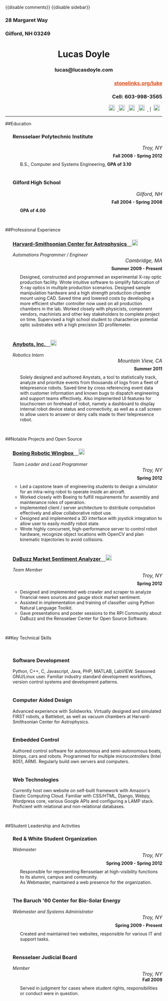 {{disable comments}}
{{disable sidebar}}

<style type="text/css">

  #page-body {
    width: 780px;
  }

  a {
    color: inherit;
  }

</style>

<div class="row-fluid">
  <div class="span4">
    <h3>28 Margaret Way</h3>
    <h3>Gilford, NH 03249</h3>
  </div>
  <div class="span4" style="text-align: center;">
    <h1>Lucas Doyle</h1>
    <h3>lucas@lucasdoyle.com</h3>
  </div>
  <div class="span4" style="text-align: right;">
    <h3><a style="color: #DD4814;" href="http://stonelinks.org/luke/index.html" target="_blank">stonelinks.org/luke</a></h3>
    <h3>Cell: 603-998-3565</h3>
    <a href="https://github.com/Stonelinks">
    <img style="width: 20px; height: 20px; padding-right: 8px;" src="http://stonelinks.org/static/img/resume/github.png">
    </a>
    <a href="https://twitter.com/#!/Stonelinks">
    <img style="width: 20px; height: 20px; padding-right: 8px;" src="http://stonelinks.org/static/img/resume/twitter.png">
    </a>
    <a href="http://www.linkedin.com/pub/lucas-doyle/25/550/169" >
    <img style="width: 20px; height: 20px; padding-right: 8px;" src="http://stonelinks.org/static/img/resume/linkedin.png">
    </a>
    <a href="https://www.facebook.com/stonelinks">
    <img style="width: 20px; height: 20px; padding-right: 8px;" src="http://stonelinks.org/static/img/resume/facebook.png">
    </a>
    &nbsp;|&nbsp;
    <a href="http://stonelinks.org/static/lucas_doyle_resume.pdf" title="Download this as a PDF">
    <img style="width: 20px; height: 20px; padding-right: 8px;" src="http://stonelinks.org/static/img/adobe-pdf-icon.gif">
    </a>
  </div>
</div>
<hr>

##Education

<ul style="list-style-type: none;">
  <li>
    <div class="row-fluid">
      <div class="span6">
        <h3>Rensselaer Polytechnic Institute</h3>
      </div>
      <div class="span3" style="text-align: right; font-size: 16px; height: 27px;">
        <em>Troy, NY</em>
      </div>
      <div class="span3" style="text-align: right; height: 27px;">
        <b>Fall 2008 - Spring 2012</b>
      </div>
    </div>
    <ul style="list-style-type: none;">
      <li>
        B.S., Computer and Systems Engineering, <b>GPA of 3.10</b>
      </li>
    </ul>
  </li>
  <br>
  <li>
    <div class="row-fluid">
      <div class="span4">
        <h3>Gilford High School</h3>
      </div>
      <div class="span5" style="text-align: right; font-size: 16px; height: 27px;">
        <em>Gilford, NH</em>
      </div>
      <div class="span3" style="text-align: right; height: 27px;">
        <b>Fall 2004 - Spring 2008</b>
      </div>
    </div>
    <ul style="list-style-type: none;">
      <li>
        <b>GPA of 4.00</b>
      </li>
    </ul>
  </li>
</ul>
<br>

##Professional Experience

<ul style="list-style-type: none;">
  <li>
    <div class="row-fluid">
      <div class="span7">
        <h3><a href="http://stonelinks.org/projects/harvard.html" target="_blank">Harvard-Smithsonian Center for Astrophysics &nbsp;&nbsp; <img style="width: 20px; height: 20px;" src="http://stonelinks.org/static/img/resume/link.png"></a></h3>
        <em>Automations Programmer / Engineer</em>
      </div>
      <div class="span2" style="text-align: right; font-size: 16px; height: 27px;">
        <em>Cambridge, MA</em>
      </div>
      <div class="span3" style="text-align: right; height: 27px;">
        <b>Summer 2009 - Present</b>
      </div>
    </div>
    <ul style="list-style-type: none;">
      <li>
        Designed, constructed and programmed an experimental X-ray optic production facility. Wrote intuitive software to simplify fabrication of X-ray optics in multiple production scenarios. Designed sample manipulation hardware and a high strength production chamber mount using CAD. Saved time and lowered costs by developing a more efficient shutter controller now used on all production chambers in the lab. Worked closely with physicists, component vendors, machinists and other key stakeholders to complete project on time. Supervised a high school student to characterize potential optic substrates with a high precision 3D profilemeter.
      </li>
    </ul>
  </li>
  <br>
  <li>
    <div class="row-fluid">
      <div class="span4">
        <h3><a href="http://stonelinks.org/projects/anybots.html" target="_blank">Anybots, Inc. &nbsp;&nbsp; <img style="width: 20px; height: 20px;" src="http://stonelinks.org/static/img/resume/link.png"></a></h3>
        <em>Robotics Intern</em>
      </div>
      <div class="span5" style="text-align: right; font-size: 16px; height: 27px;">
        <em>Mountain View, CA</em>
      </div>
      <div class="span3" style="text-align: right; height: 27px;">
        <b>Summer 2011</b>
      </div>
    </div>
    <ul style="list-style-type: none;">
      <li>
        Solely designed and authored Anystats, a tool to statistically track, analyze and prioritize events from thousands of logs from a fleet of telepresence robots. Saved time by cross referencing event data with customer information and known bugs to dispatch engineering and support teams effectively. Also implemented UI features for touchscreen on forehead of robot, namely a dashboard to display internal robot device status and connectivity, as well as a call screen to allow users to answer or deny calls made to their telepresence robot.
      </li>
    </ul>
  </li>
</ul>
<br>

##Notable Projects and Open Source

<ul style="list-style-type: none;">
  <li>
    <div class="row-fluid">
      <div class="span5">
        <h3><a href="http://stonelinks.org/projects/wingbox.html" target="_blank">Boeing Robotic Wingbox &nbsp;&nbsp; <img style="width: 20px; height: 20px;" src="http://stonelinks.org/static/img/resume/link.png"></a></h3>
        <em>Team Leader and Lead Programmer</em>
      </div>
      <div class="span4" style="text-align: right; font-size: 16px; height: 27px;">
        <em>Troy, NY</em>
      </div>
      <div class="span3" style="text-align: right; height: 27px;">
        <b>Spring 2012</b>
      </div>
    </div>
    <ul>
      <li>
        Led a capstone team of engineering students to design a simulator for an intra-wing robot to operate inside an aircraft.
      </li>
      <li>
        Worked closely with Boeing to fulfill requirements for assembly and maintenance roles of operation.
      </li>
      <li>
        Implemented client / server architecture to distribute computation effectively and allow collaborative robot use.
      </li>
      <li>
        Designed and implemented a 3D interface with joystick integration to allow user to easily modify robot state.
      </li>
      <li>
        Wrote highly concurrent, high-performance server to control robot hardware, recognize object locations with OpenCV and plan kinematic trajectories to avoid collisions.
      </li>
    </ul>
  </li>
  <br>
  <li>
    <div class="row-fluid">
      <div class="span6">
        <h3><a href="http://stonelinks.org/projects/DaBuzz/index.html" target="_blank">DaBuzz Market Sentiment Analyzer &nbsp;&nbsp; <img style="width: 20px; height: 20px;" src="http://stonelinks.org/static/img/resume/link.png"></a></h3>
        <em>Team Member</em>
      </div>
      <div class="span3" style="text-align: right; font-size: 16px; height: 27px;">
        <em>Troy, NY</em>
      </div>
      <div class="span3" style="text-align: right; height: 27px;">
        <b>Spring 2012</b>
      </div>
    </div>
    <ul>
      <li>
        Designed and implemented web crawler and scraper to analyze financial news sources and gauge stock market sentiment.
      </li>
      <li>
        Assisted in implementation and training of classifier using Python Natural Language Toolkit.
      </li>
      <li>
        Gave presentations and poster sessions to the RPI Community about DaBuzz and the Rensselaer Center for Open Source Software.
      </li>
    </ul>
  </li>
</ul>
<br>

##Key Technical Skills

<br>
<ul style="list-style-type: none;">
  <li>
    <div class="row-fluid">
      <div class="span3">
        <h3>Software Development</h3>
      </div>
      <div class="span8">
        Python, C++, C, Javascript, Java, PHP, MATLAB, LabVIEW. Seasoned GNU/Linux user. Familiar industry standard development workflows, version control systems and development patterns. 
      </div>
    </div>
  </li>
  <br>
  <li>
    <div class="row-fluid">
      <div class="span3">
        <h3>Computer Aided Design</h3>
      </div>
      <div class="span8">
        Advanced experience with Solidworks. Virtually designed and simulated FIRST robots, a Battlebot, as well as vacuum chambers at Harvard-Smithsonian Center for Astrophysics.
      </div>
    </div>
  </li>
  <br>
  <li>
    <div class="row-fluid">
      <div class="span3">
        <h3>Embedded Control</h3>
      </div>
      <div class="span8">
        Authored control software for autonomous and semi-autonomous boats, blimps, cars and robots. Programmed for multiple microcontrollers (Intel 8051, ARM). Regularly build own servers and computers.
      </div>
    </div>
  </li>
  <br>
  <li>
    <div class="row-fluid">
      <div class="span3">
        <h3>Web Technologies</h3>
      </div>
      <div class="span8">
        Currently host own website on self-built framework with Amazon's Elastic Computing Cloud. Familiar with CSS/HTML, Django, Webpy, Wordpress core, various Google APIs and configuring a LAMP stack. Proficient with relational and non-relational databases.
      </div>
    </div>
  </li>
</ul>
<br>

##Student Leadership and Activities

<ul style="list-style-type: none;">
  <li>
    <div class="row-fluid">
      <div class="span6">
        <h3>Red & White Student Organization</h3>
        <em>Webmaster</em>
      </div>
      <div class="span3" style="text-align: right; font-size: 16px; height: 27px;">
        <em>Troy, NY</em>
      </div>
      <div class="span3" style="text-align: right; height: 27px;">
        <b>Spring 2009 - Spring 2012</b>
      </div>
    </div>
    <ul style="list-style-type: none;">
      <li>
        Responsible for representing Rensselaer at high-visibility functions to its alumni, campus and community.<br>
        As Webmaster, maintained a web presence for the organization.
      </li>
    </ul>
  </li>
  <br>
  <li>
    <div class="row-fluid">
      <div class="span6">
        <h3>The Baruch '60 Center for Bio-Solar Energy</h3>
        <em>Webmaster and Systems Administrator</em>
      </div>
      <div class="span3" style="text-align: right; font-size: 16px; height: 27px;">
        <em>Troy, NY</em>
      </div>
      <div class="span3" style="text-align: right; height: 27px;">
        <b>Spring 2009 - Present</b>
      </div>
    </div>
    <ul style="list-style-type: none;">
      <li>
        Created and maintained two websites, responsible for various IT and support tasks.
      </li>
    </ul>
  </li>
  <br>
  <li>
    <div class="row-fluid">
      <div class="span6">
        <h3>Rensselaer Judicial Board</h3>
        <em>Member</em>
      </div>
      <div class="span3" style="text-align: right; font-size: 16px;">
        <em>Troy, NY</em>
      </div>
      <div class="span3" style="text-align: right; height: 27px;">
        <b>Fall 2009</b>
      </div>
    </div>
    <ul style="list-style-type: none;">
      <li>
        Served in judgment for cases where student rights, responsibilities or conduct were in question.
      </li>
    </ul>
  </li>
</ul>
<br>
